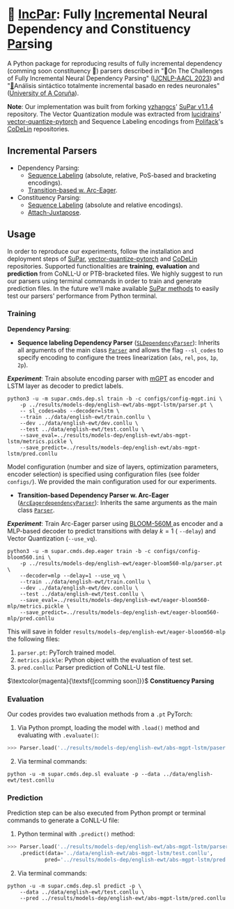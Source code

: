 # :pencil: [IncPar](https://github.com/anaezquerro/incpar): Fully [Inc](https://github.com/anaezquerro/incpar)remental Neural Dependency and Constituency [Par](https://github.com/anaezquerro/incpar)sing

A Python package for reproducing results of fully incremental dependency (comming soon constituency :raised_hands:) parsers described in ":page_facing_up:On The Challenges of Fully Incremental Neural Dependency Parsing" ([IJCNLP-AACL 2023](http://www.ijcnlp-aacl2023.org/)) and "[:page_facing_up:](https://ruc.udc.es/dspace/handle/2183/33269)Análisis sintáctico totalmente incremental basado en redes neuronales"  ([University of A Coruña](https://ruc.udc.es/)).

**Note**: Our implementation was built from forking [yzhangcs](https://github.com/yzhangcs)' [SuPar v1.1.4](https://github.com/yzhangcs/parser) repository. The Vector Quantization module was extracted from [lucidrains](https://github.com/lucidrains)' [vector-quantize-pytorch](https://github.com/lucidrains/vector-quantize-pytorch) and Sequence Labeling encodings from [Polifack](https://github.com/Polifack)'s [CoDeLin](https://github.com/Polifack/codelin) repositories.

## Incremental Parsers

* Dependency Parsing:
    * [Sequence Labeling](https://aclanthology.org/N19-1077/) (absolute, relative, PoS-based and bracketing encodings).
    * [Transition-based w. Arc-Eager](https://aclanthology.org/C12-1059/).
* Constituency Parsing:
    * [Sequence Labeling](https://aclanthology.org/D18-1162/) (absolute and relative encodings).
    * [Attach-Juxtapose](https://arxiv.org/abs/2010.14568).


## Usage

In order to reproduce our experiments, follow the installation and deployment steps of [SuPar](https://github.com/yzhangcs/parser), [vector-quantize-pytorch](https://github.com/lucidrains/vector-quantize-pytorch) and [CoDeLin](https://github.com/Polifack/codelin) repositories. Supported functionalities are **training**, **evaluation** and **prediction** from CoNLL-U or PTB-bracketed files. We highly suggest to run our parsers using terminal commands in order to train and generate prediction files. In the future we'll make available [SuPar methods](https://github.com/yzhangcs/parser#usage) to easily test our parsers' performance from Python terminal.

### Training

**Dependency Parsing**:

* **Sequence labeling Dependency Parser** ([`SLDependencyParser`](supar/models/dep/sl/parser.py)): Inherits all arguments of the main class [`Parser`](supar/parser.py) and allows the flag `--sl_codes` to specify encoding to configure the trees linearization (`abs`, `rel`, `pos`, `1p`, `2p`).

***Experiment***: Train absolute encoding parser with [mGPT](https://huggingface.co/ai-forever/mGPT) as encoder and LSTM layer as decoder to predict labels.  

```shell
python3 -u -m supar.cmds.dep.sl train -b -c configs/config-mgpt.ini \ 
    -p ../results/models-dep/english-ewt/abs-mgpt-lstm/parser.pt \ 
    -- sl_codes=abs --decoder=lstm \  
    --train ../data/english-ewt/train.conllu \ 
    --dev ../data/english-ewt/dev.conllu \ 
    --test ../data/english-ewt/test.conllu \ 
    --save_eval=../results/models-dep/english-ewt/abs-mgpt-lstm/metrics.pickle \ 
    --save_predict=../results/models-dep/english-ewt/abs-mgpt-lstm/pred.conllu
```
Model configuration (number and size of layers, optimization parameters, encoder selection) is specified using configuration files (see folder `configs/`). We provided the main configuration used for our experiments. 

* **Transition-based Dependency Parser w. Arc-Eager** ([`ArcEagerdependencyParser`](supar/models/dep/eager/parser.py)): Inherits the same arguments as the main class [`Parser`](supar/parser.py).

***Experiment***: Train Arc-Eager parser using [BLOOM-560M ](https://huggingface.co/bigscience/bloom-560m) as encoder and a MLP-based decoder to predict transitions with delay $k=1$ ( `--delay`) and Vector Quantization (`--use_vq`).

```shell
python3 -u -m supar.cmds.dep.eager train -b -c configs/config-bloom560.ini \ 
    -p ../results/models-dep/english-ewt/eager-bloom560-mlp/parser.pt \ 
    --decoder=mlp --delay=1 --use_vq \  
    --train ../data/english-ewt/train.conllu \ 
    --dev ../data/english-ewt/dev.conllu \ 
    --test ../data/english-ewt/test.conllu \ 
    --save_eval=../results/models-dep/english-ewt/eager-bloom560-mlp/metrics.pickle \ 
    --save_predict=../results/models-dep/english-ewt/eager-bloom560-mlp/pred.conllu
```

This will save in folder `results/models-dep/english-ewt/eager-bloom560-mlp` the following files:

1. `parser.pt`: PyTorch trained model.
2. `metrics.pickle`: Python object with the evaluation of test set.
3. `pred.conllu`: Parser prediction of CoNLL-U test file.


$\textcolor{magenta}{\textsf{[comming soon]}}$  **Constituency Parsing** 


### Evaluation

Our codes provides two evaluation methods from a `.pt` PyTorch:

1. Via Python prompt, loading the model with `.load()` method and evaluating with `.evaluate()`:

```py
>>> Parser.load('../results/models-dep/english-ewt/abs-mgpt-lstm/paser.pt').evaluate('../data/english-ewt/test.conllu')
```

2. Via terminal commands:

```shell
python -u -m supar.cmds.dep.sl evaluate -p --data ../data/english-ewt/test.conllu
```
### Prediction

Prediction step can be also executed from Python prompt or terminal commands to generate a CoNLL-U file:

1. Python terminal with `.predict()` method:

```py
>>> Parser.load('../results/models-dep/english-ewt/abs-mgpt-lstm/parser.pt')
    .predict(data='../data/english-ewt/abs-mgpt-lstm/test.conllu', 
            pred='../results/models-dep/english-ewt/abs-mgpt-lstm/pred.conllu')
```

2. Via terminal commands:
```shell 
python -u -m supar.cmds.dep.sl predict -p \ 
    --data ../data/english-ewt/test.conllu \
    --pred ../results/models-dep/english-ewt/abs-mgpt-lstm/pred.conllu
```


